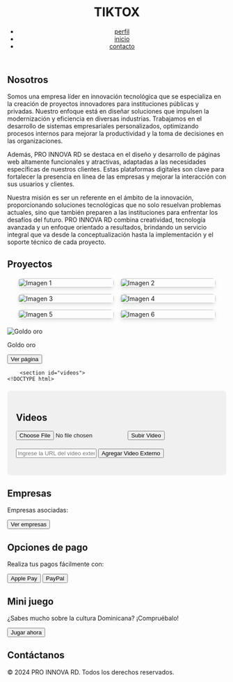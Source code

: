 <!DOCTYPE html>
<html lang="es">
<head>
    <meta charset="UTF-8">
    <meta name="viewport" content="width=device-width, initial-scale=1.0">
    <title>PRO INNOVA RD - Descubre el Futuro de las Soluciones Tecnológicas</title>
    <link rel="stylesheet" href="styles.css">
    <style>
        /* Estilos incrustados para la galería de imágenes */
        .grid-gallery {
            display: grid;
            grid-template-columns: repeat(auto-fit, minmax(200px, 1fr));
            gap: 15px;
            width: 90%;
            max-width: 1200px;
            margin: 20px auto;
        }
        .grid-gallery__item {
            overflow: hidden;
            border-radius: 8px;
            box-shadow: 0 4px 8px rgba(0, 0, 0, 0.1);
            transition: transform 0.3s ease;
        }
        .grid-gallery__item:hover {
            transform: scale(1.05);
        }
        .grid-gallery__item img {
            width: 100%;
            height: 100%;
            object-fit: cover;
            display: block;
        }
    </style>
</head>
<body>
    <header>
        <h1>TIKTOX</h1>
        <nav>
            <ul>
                <li><a href="#nosotros">perfil</a></li>
                <li><a href="#proyectos">inicio</a></li>
                <li><a href="#empresas">contacto</a></li>
            </ul>
        </nav>
    </header>
    <main>
        <section id="nosotros">
            <h2>Nosotros</h2>
            <p>Somos una empresa líder en innovación tecnológica que se especializa en la creación de proyectos innovadores para instituciones públicas y privadas. Nuestro enfoque está en diseñar soluciones que impulsen la modernización y eficiencia en diversas industrias. Trabajamos en el desarrollo de sistemas empresariales personalizados, optimizando procesos internos para mejorar la productividad y la toma de decisiones en las organizaciones.</p>
            <p>Además, PRO INNOVA RD se destaca en el diseño y desarrollo de páginas web altamente funcionales y atractivas, adaptadas a las necesidades específicas de nuestros clientes. Estas plataformas digitales son clave para fortalecer la presencia en línea de las empresas y mejorar la interacción con sus usuarios y clientes.</p>
            <p>Nuestra misión es ser un referente en el ámbito de la innovación, proporcionando soluciones tecnológicas que no solo resuelvan problemas actuales, sino que también preparen a las instituciones para enfrentar los desafíos del futuro. PRO INNOVA RD combina creatividad, tecnología avanzada y un enfoque orientado a resultados, brindando un servicio integral que va desde la conceptualización hasta la implementación y el soporte técnico de cada proyecto.</p>
        </section>
        <section id="proyectos">
            <h2>Proyectos</h2>
            <div class="grid-gallery">
                <div class="grid-gallery__item"><img src="https://cdni.pornpics.com/460/3/2/54408406/54408406_008_e9a8.jpg" alt="Imagen 1" loading="lazy"></div>
                <div class="grid-gallery__item"><img src="https://cdni.pornpics.com/460/7/686/20491481/20491481_110_a2b7.jpg" alt="Imagen 2" loading="lazy"></div>
                <div class="grid-gallery__item"><img src="https://cdni.pornpics.com/460/7/190/71929474/71929474_030_814d.jpg" alt="Imagen 3" loading="lazy"></div>
                <div class="grid-gallery__item"><img src="https://i.pinimg.com/236x/9a/ca/08/9aca08c6b7f17afe736e6d0f86f03efa.jpg" alt="Imagen 4" loading="lazy"></div>
                <div class="grid-gallery__item"><img src="https://i.pinimg.com/236x/78/f7/20/78f72078eaf510606bd669d3c3cf7cb7.jpg" alt="Imagen 5" loading="lazy"></div>
                <div class="grid-gallery__item"><img src="https://i.pinimg.com/474x/da/9a/6d/da9a6d06a0459f65ad34a3b3724aaa7f.jpg" alt="Imagen 6" loading="lazy"></div>
            </div>
            <div class="proyecto" id="goldo-oro">
                <img src="producto1.jpg" alt="Goldo oro">
                <p>Goldo oro</p>
                <button>Ver página</button>
            </div>
        </section>

        
        <section id="videos">
    <!DOCTYPE html>
<html lang="es">
<head>
    <meta charset="UTF-8">
    <meta name="viewport" content="width=device-width, initial-scale=1.0">
    <title>Subir Videos</title>
    <style>
        /* Estilos de la página (sin cambios) */
        #videos {
            padding: 20px;
            background-color: #f0f0f0;
            border-radius: 8px;
            margin-top: 20px;
        }
        #videoUploadForm, #externalVideoForm {
            margin-bottom: 20px;
        }
        #videoPreviewContainer {
            display: none;
            margin-bottom: 20px;
        }
        #videoPreview {
            max-width: 100%;
            margin-top: 10px;
        }
        #videoList {
            display: flex;
            flex-direction: column;
            align-items: center;
            gap: 20px;
        }
        .video-item {
            background-color: #fff;
            border-radius: 8px;
            overflow: hidden;
            box-shadow: 0 2px 10px rgba(0,0,0,0.1);
            width: 100%;
            max-width: 400px;
        }
        .video-item video, .video-item iframe {
            width: 100%;
            height: auto;
            display: block;
        }
        .delete-button {
            background-color: #ff4136;
            border: none;
            color: white;
            cursor: pointer;
            padding: 5px 10px;
            border-radius: 5px;
            margin-top: 5px; }
    </style>
</head>
<body>
    <main>
        <section id="videos">
            <h2>Videos</h2>
            <!-- Formulario para subir videos locales -->
            <form id="videoUploadForm">
                <input type="file" id="videoInput" accept="video/*" required>
                <button type="submit">Subir Video</button>
            </form>
            <!-- Formulario para agregar videos desde URLs externas -->
            <form id="externalVideoForm">
                <input type="url" id="externalVideoInput" placeholder="Ingrese la URL del video externo" required>
                <button type="submit">Agregar Video Externo</button>
            </form>
            <!-- Contenedor para vista previa de videos -->
            <div id="videoPreviewContainer">
                <h3>Vista previa</h3>
                <video id="videoPreview" controls></video>
            </div>
            <!-- Lista donde se mostrarán los videos -->
            <div id="videoList"></div>
        </section>
    </main>
    <script>
        document.addEventListener('DOMContentLoaded', () => {
            const videoForm = document.getElementById('videoUploadForm');
            const externalVideoForm = document.getElementById('externalVideoForm');
            const videoInput = document.getElementById('videoInput');
            const externalVideoInput = document.getElementById('externalVideoInput');
            const videoPreviewContainer = document.getElementById('videoPreviewContainer');
            const videoPreview = document.getElementById('videoPreview');
            const videoList = document.getElementById('videoList');
            // Función para crear un elemento de video
            function createVideoItem(videoSrc, isEmbed = false) {
                const videoItem = document.createElement('div');
                videoItem.className = 'video-item';
                let mediaElement;
                if (isEmbed) {
                    mediaElement = document.createElement('iframe');
                    mediaElement.src = videoSrc;
                    mediaElement.frameBorder = "0";
                    mediaElement.allowFullscreen = true;
                } else {
                    mediaElement = document.createElement('video');
                    mediaElement.src = videoSrc;
                    mediaElement.controls = true;
                }
                videoItem.appendChild(mediaElement);
                const deleteButton = document.createElement('button');
                deleteButton.className = 'delete-button';
                deleteButton.textContent = 'Eliminar';
                deleteButton.addEventListener('click', () => {
                    videoItem.remove();
                    removeVideoFromStorage(videoSrc);
                });
                videoItem.appendChild(deleteButton);
                return videoItem;
            }
            // Función para procesar la URL del video
            function processVideoUrl(url) {
                // YouTube
                const youtubeRegex = /(?:https?:\/\/)?(?:www\.)?(?:youtube\.com|youtu\.be)\/(?:watch\?v=)?(.+)/;
                if (youtubeRegex.test(url)) {
                    const videoId = url.match(youtubeRegex)[1];
                    return {
                        src: `https://www.youtube.com/embed/${videoId}`,
                        isEmbed: true
                    };
                }
                // Vimeo
                const vimeoRegex = /(?:https?:\/\/)?(?:www\.)?(?:vimeo\.com)\/(.+)/;
                if (vimeoRegex.test(url)) {
                    const videoId = url.match(vimeoRegex)[1];
                    return {
                        src: `https://player.vimeo.com/video/${videoId}`,
                        isEmbed: true
                    };
                }
                // Si no es un enlace de YouTube o Vimeo, asumimos que es un enlace directo al video
                return {
                    src: url,
                    isEmbed: false
                };
            }
            // Función para guardar video en el almacenamiento local
            function saveVideoToStorage(videoSrc, isEmbed) {
                let videos = JSON.parse(localStorage.getItem('videos')) || [];
                videos.push({ src: videoSrc, isEmbed: isEmbed });
                localStorage.setItem('videos', JSON.stringify(videos));
            }
            // Función para eliminar video del almacenamiento local
            function removeVideoFromStorage(videoSrc) {
                let videos = JSON.parse(localStorage.getItem('videos')) || [];
                videos = videos.filter(video => video.src !== videoSrc);
                localStorage.setItem('videos', JSON.stringify(videos));
            }
            // Función para cargar videos del almacenamiento local
            function loadVideosFromStorage() {
                const videos = JSON.parse(localStorage.getItem('videos')) || [];
                videos.forEach(video => {
                    const videoItem = createVideoItem(video.src, video.isEmbed);
                    videoList.appendChild(videoItem);
                });
            }
            // Subir video desde un archivo local
            videoForm.addEventListener('submit', (e) => {
                e.preventDefault();
                const file = videoInput.files[0];
                if (file) {
                    const videoSrc = URL.createObjectURL(file);
                    const videoItem = createVideoItem(videoSrc);
                    videoList.insertBefore(videoItem, videoList.firstChild);
                    saveVideoToStorage(videoSrc, false);
                    videoInput.value = '';
                    videoPreviewContainer.style.display = 'none';
                }
            });
            // Agregar video desde una URL
            externalVideoForm.addEventListener('submit', (e) => {
                e.preventDefault();
                const videoUrl = externalVideoInput.value.trim();
                if (videoUrl) {
                    const { src, isEmbed } = processVideoUrl(videoUrl);
                    const videoItem = createVideoItem(src, isEmbed);
                    videoList.insertBefore(videoItem, videoList.firstChild);
                    saveVideoToStorage(src, isEmbed);
                    externalVideoInput.value = '';
                }
            });
            // Mostrar vista previa del video cuando se selecciona un archivo
            videoInput.addEventListener('change', () => {
                const file = videoInput.files[0];
                if (file) {
                    videoPreview.src = URL.createObjectURL(file);
                    videoPreviewContainer.style.display = 'block';
                }
            });
            // Cargar videos guardados al iniciar la página
            loadVideosFromStorage();
        });
    </script>
</body>
</html>
        </section>
    </main>
    <script>
        document.addEventListener('DOMContentLoaded', () => {
            const videoForm = document.getElementById('videoUploadForm');
            const externalVideoForm = document.getElementById('externalVideoForm');
            const videoInput = document.getElementById('videoInput');
            const externalVideoInput = document.getElementById('externalVideoInput');
            const videoPreviewContainer = document.getElementById('videoPreviewContainer');
            const videoPreview = document.getElementById('videoPreview');
            const videoList = document.getElementById('videoList');
            // Función para crear un elemento de video
            function createVideoItem(videoSrc) {
                const videoItem = document.createElement('div');
                videoItem.className = 'video-item';      
                const videoElement = document.createElement('video');
                videoElement.src = videoSrc;
                videoElement.controls = true;
                videoItem.appendChild(videoElement);
                const deleteButton = document.createElement('button');
                deleteButton.className = 'delete-button';
                deleteButton.textContent = 'Eliminar';
                deleteButton.addEventListener('click', () => {
                    videoItem.remove();
                });
                videoItem.appendChild(deleteButton);
                return videoItem;
            }
            // Subir video desde un archivo local
            videoForm.addEventListener('submit', (e) => {
                e.preventDefault();
                const file = videoInput.files[0];
                if (file) {
                    const videoSrc = URL.createObjectURL(file);
                    const videoItem = createVideoItem(videoSrc);
                    videoList.insertBefore(videoItem, videoList.firstChild);
                    videoInput.value = '';
                    videoPreviewContainer.style.display = 'none';
                }
            });
            // Agregar video desde una URL
            externalVideoForm.addEventListener('submit', (e) => {
                e.preventDefault();
                const videoUrl = externalVideoInput.value.trim();
                if (videoUrl) {
                    const videoItem = createVideoItem(videoUrl);
                    videoList.insertBefore(videoItem, videoList.firstChild);
                    externalVideoInput.value = '';
                }
            });
            // Mostrar vista previa del video cuando se selecciona un archivo
            videoInput.addEventListener('change', () => {
                const file = videoInput.files[0];
                if (file) {
                    videoPreview.src = URL.createObjectURL(file);
                    videoPreviewContainer.style.display = 'block';
                }
            });
        });
    </script>
</body>
</html>
        </section> 
        <!-- ... (secciones existentes) ... -->
    </main>
    <!-- ... (código existente del footer) ... -->
    <script>
        document.addEventListener('DOMContentLoaded', () => {
            const videoForm = document.getElementById('videoUploadForm');
            const externalVideoForm = document.getElementById('externalVideoForm');
            const videoInput = document.getElementById('videoInput');
            const externalVideoInput = document.getElementById('externalVideoInput');
            const videoPreviewContainer = document.getElementById('videoPreviewContainer');
            const videoPreview = document.getElementById('videoPreview');
            const videoList = document.getElementById('videoList');   
            function createVideoItem(videoSrc, isExternal = false) {
                const videoItem = document.createElement('div');
                videoItem.className = 'video-item'; 
                const videoElement = document.createElement('video');
                videoElement.src = videoSrc;
                videoElement.controls = true;
                videoItem.appendChild(videoElement); 
                const videoInfo = document.createElement('div');
                videoInfo.className = 'video-info';  
                const likeButton = createLikeButton();
                videoInfo.appendChild(likeButton);
                const deleteButton = createDeleteButton(videoItem);
                videoItem.appendChild(deleteButton);
                if (isExternal) {
                    const sourceLink = document.createElement('a');
                    sourceLink.href = videoSrc;
                    sourceLink.textContent = 'Fuente original';
                    sourceLink.target = '_blank';
                    videoInfo.appendChild(sourceLink);
                }
                videoItem.appendChild(videoInfo);
                return videoItem;
            }
            // Función para crear el botón de "Me gusta"
            function createLikeButton() {
                const likeButton = document.createElement('button');
                likeButton.className = 'like-button';
                likeButton.innerHTML = `
                    <svg width="24" height="24" viewBox="0 0 24 24" fill="none" stroke="currentColor" stroke-width="2" stroke-linecap="round" stroke-linejoin="round">
                        <path d="M20.84 4.61a5.5 5.5 0 0 0-7.78 0L12 5.67l-1.06-1.06a5.5 5.5 0 0 0-7.78 7.78l1.06 1.06L12 21.23l7.78-7.78 1.06-1.06a5.5 5.5 0 0 0 0-7.78z"></path>
                    </svg>
                    <span class="like-count">0</span>
                `;
                likeButton.addEventListener('click', function() {
                    this.classList.toggle('liked');
                    const likeCount = this.querySelector('.like-count');
                    let currentLikes = parseInt(likeCount.textContent);
                    likeCount.textContent = this.classList.contains('liked') ? currentLikes + 1 : currentLikes - 1;
                });
                return likeButton;
            }
            // Función para crear el botón de eliminación
            function createDeleteButton(videoItem) {
                const deleteButton = document.createElement('button');
                deleteButton.className = 'delete-button';
                deleteButton.textContent = 'Eliminar';
                deleteButton.addEventListener('click', () => {
                    videoItem.remove();
                    saveVideos(); // Actualiza el almacenamiento local después de eliminar el video
                });
                return deleteButton;
            }
            // Subir video desde el archivo local
            videoForm.addEventListener('submit', (e) => {
                e.preventDefault();
                const file = videoInput.files[0];
                if (file) {
                    const videoSrc = URL.createObjectURL(file);
                    const videoItem = createVideoItem(videoSrc);
                    videoList.insertBefore(videoItem, videoList.firstChild);
                    videoInput.value = '';
                    videoPreviewContainer.style.display = 'none';
                    saveVideos();
                }
            });
            // Agregar video desde una URL
            externalVideoForm.addEventListener('submit', (e) => {
                e.preventDefault();
                const videoUrl = externalVideoInput.value.trim();
                if (videoUrl) {
                    const videoItem = createVideoItem(videoUrl, true);
                    videoList.insertBefore(videoItem, videoList.firstChild);
                    externalVideoInput.value = '';
                    saveVideos();
                }
            });
            videoInput.addEventListener('change', () => {
                const file = videoInput.files[0];
                if (file) {
                    videoPreview.src = URL.createObjectURL(file);
                    videoPreviewContainer.style.display = 'block';
                }
            });  
            // Guardar videos en localStorage
            function saveVideos() {
                const videos = Array.from(videoList.children).map(item => {
                    const video = item.querySelector('video');
                    const likeCount = item.querySelector('.like-count').textContent;
                    const isLiked = item.querySelector('.like-button').classList.contains('liked');
                    return {
                        src: video.src,
                        isExternal: !video.src.startsWith('blob:'),
                        likes: parseInt(likeCount),
                        isLiked: isLiked
                    };
                });
                localStorage.setItem('savedVideos', JSON.stringify(videos));
            }
            // Cargar videos desde localStorage
            function loadVideos() {
                const savedVideos = JSON.parse(localStorage.getItem('savedVideos') || '[]');
                savedVideos.forEach(videoData => {
                    const videoItem = createVideoItem(videoData.src, videoData.isExternal);
                    if (videoData.isLiked) {
                        const likeButton = videoItem.querySelector('.like-button');
                        likeButton.classList.add('liked');
                    }
                    const likeCount = videoItem.querySelector('.like-count');
                    likeCount.textContent = videoData.likes;
                    videoList.appendChild(videoItem);
                });
            }
            loadVideos();
        });
    </script>
</body>
</html>
        </section>
        <section id="empresas">
            <h2>Empresas</h2>
            <div class="empresas">
                <p>Empresas asociadas:</p>
                <button onclick="mostrarEmpresas()">Ver empresas</button>
            </div>
        </section>
        <section id="opciones-de-pago">
            <h2>Opciones de pago</h2>
            <p>Realiza tus pagos fácilmente con:</p>
            <button onclick="pagarConApplePay()">Apple Pay</button>
            <button onclick="pagarConPaypal()">PayPal</button>
        </section>
        <section id="mini-juego">
            <h2>Mini juego</h2>
            <p>¿Sabes mucho sobre la cultura Dominicana? ¡Compruébalo!</p>
            <button onclick="window.location.href='Mini-juego/index.html'">Jugar ahora</button>
        </section>
        <section id="contacto">
            <h2>Contáctanos</h2>
            <!-- Aquí puedes agregar un formulario de contacto o información de contacto -->
        </section>
    </main>
    <footer>
        <p>© 2024 PRO INNOVA RD. Todos los derechos reservados.</p>
    </footer>
    <script src="script.js"></script>
    <script>
        document.addEventListener('DOMContentLoaded', () => {
            const gridGallery = document.querySelector('.grid-gallery');
            const imageDivs = Array.from(document.querySelectorAll('.grid-gallery__item'));
            const desiredOrder = [2, 0, 1, 3, 4, 5];
            desiredOrder.forEach(index => {
                gridGallery.appendChild(imageDivs[index]);
            });
        });
        function mostrarEmpresas() {
            // Implementar la lógica para mostrar empresas
        }
        function pagarConApplePay() {
            // Implementar la lógica para pagar con Apple Pay
        }
        function pagarConPaypal() {  // Implementar la lógica para pagar con PayPal
        }
    </script>
</body>
</html>
